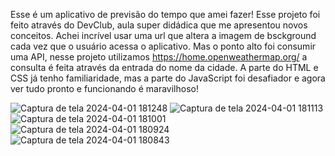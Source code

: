 Esse é um aplicativo de previsão do tempo que amei fazer!
Esse projeto foi feito através do DevClub, aula super didádica que me apresentou novos conceitos.
Achei incrível usar uma url que altera a imagem de bsckground cada vez que o usuário acessa o aplicativo.
Mas o ponto alto foi consumir uma API, nesse projeto utilizamos https://home.openweathermap.org/ 
a consulta é feita através da entrada do nome da cidade.
A parte do HTML e CSS já tenho familiaridade, mas a parte do JavaScript foi desafiador
e agora ver tudo pronto e funcionando é maravilhoso!

![Captura de tela 2024-04-01 181248](https://github.com/Taize-It/previs-o-do-tempo/assets/143529957/cfe2cfcf-d9cc-457c-a747-bc21654c709f)
![Captura de tela 2024-04-01 181113](https://github.com/Taize-It/previs-o-do-tempo/assets/143529957/08ce8210-1c68-4216-b0da-89be779c318a)
![Captura de tela 2024-04-01 181001](https://github.com/Taize-It/previs-o-do-tempo/assets/143529957/af248ee1-5a96-4679-91b8-25329ccc4716)
![Captura de tela 2024-04-01 180924](https://github.com/Taize-It/previs-o-do-tempo/assets/143529957/2b7eeb18-9283-4f39-831b-cd3c538de4ae)
![Captura de tela 2024-04-01 180843](https://github.com/Taize-It/previs-o-do-tempo/assets/143529957/41d408ef-383a-450c-8ff5-64e7651954c7)

